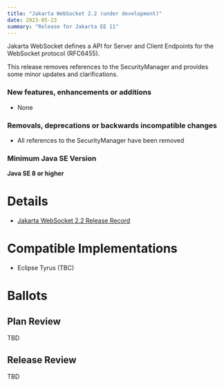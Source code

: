 ```yaml
---
title: "Jakarta WebSocket 2.2 (under development)"
date: 2023-05-23
summary: "Release for Jakarta EE 11"
---
```

Jakarta WebSocket defines a API for Server and Client Endpoints for the WebSocket protocol (RFC6455).

This release removes references to the SecurityManager and provides some minor updates and clarifications.


### New features, enhancements or additions
* None

### Removals, deprecations or backwards incompatible changes
* All references to the SecurityManager have been removed

### Minimum Java SE Version
**Java SE 8 or higher**

# Details
* [Jakarta WebSocket 2.2 Release Record](https://projects.eclipse.org/projects/ee4j.websocket/releases/2.2)

<!--
The following can be uncommented and version information updated as they become available.

    * [Jakarta EE Platform 10 Release Plan](https://eclipse-ee4j.github.io/jakartaee-platform/jakartaee10/JakartaEE10ReleasePlan)
* [Jakarta WebSocket 2.1 Specification Document](./jakarta-websocket-spec-2.1.pdf) (PDF)
* [Jakarta WebSocket 2.1 Specification Document](./jakarta-websocket-spec-2.1.html) (HTML)
* [Jakarta WebSocket 2.1 Javadoc]
    * [Client](./apidocs/client)
    * [Server](./apidocs/server)
* [Jakarta WebSocket 2.1 TCK](https://download.eclipse.org/jakartaee/websocket/2.1/jakarta-websocket-tck-2.1.0.zip)  ([sig](https://download.eclipse.org/jakartaee/websocket/2.1/jakarta-websocket-tck-2.1.0.zip.sig),  [sha](https://download.eclipse.org/jakartaee/websocket/2.1/jakarta-websocket-tck-2.1.0.zip.sha256),  [pub](https://raw.githubusercontent.com/jakartaee/specification-committee/master/jakartaee-spec-committee.pub))
* Maven coordinates
    * [jakarta.websocket:jakarta.websocket-api:jar:2.1.0](https://search.maven.org/artifact/jakarta.websocket/jakarta.websocket-api/2.1.0/jar)
    * [jakarta.websocket:jakarta.websocket-client-api:jar:2.1.0](https://search.maven.org/artifact/jakarta.websocket/jakarta.websocket-client-api/2.1.0/jar)
-->

# Compatible Implementations

* Eclipse Tyrus (TBC)

# Ballots

## Plan Review

TBD

## Release Review

TBD